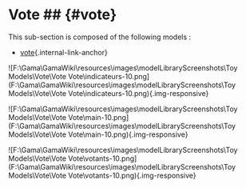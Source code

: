 # Vote ## {#vote}

This sub-section is composed of the following models :

* [vote](references#VoteVote){.internal-link-anchor}

![F:\Gama\GamaWiki\resources\images\modelLibraryScreenshots\Toy Models\Vote\Vote Vote\indicateurs-10.png](F:\Gama\GamaWiki\resources\images\modelLibraryScreenshots\Toy Models\Vote\Vote Vote\indicateurs-10.png){.img-responsive}

![F:\Gama\GamaWiki\resources\images\modelLibraryScreenshots\Toy Models\Vote\Vote Vote\main-10.png](F:\Gama\GamaWiki\resources\images\modelLibraryScreenshots\Toy Models\Vote\Vote Vote\main-10.png){.img-responsive}

![F:\Gama\GamaWiki\resources\images\modelLibraryScreenshots\Toy Models\Vote\Vote Vote\votants-10.png](F:\Gama\GamaWiki\resources\images\modelLibraryScreenshots\Toy Models\Vote\Vote Vote\votants-10.png){.img-responsive}